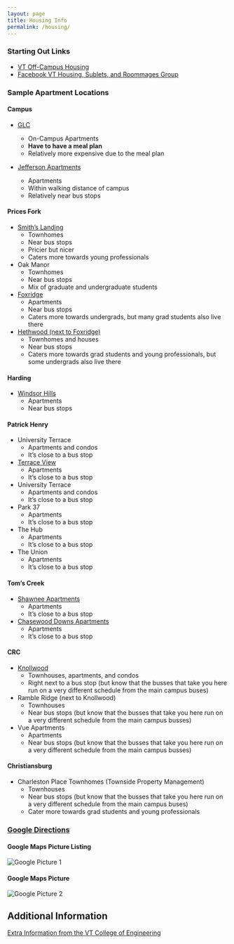 ```yaml
---
layout: page
title: Housing Info
permalink: /housing/
---
```


### <a name="StartingOutLinks"></a>Starting Out Links<a href="#StartingOutLinks"><i class="fa fa-link" aria-hidden="true"></i></a>

- [VT Off-Campus Housing](https://www.techoffcampus.com)
- [Facebook VT Housing, Sublets, and Roommages Group](https://facebook.com/groups/361159194086916)

### <a name="SampleApartmentLocations"></a>Sample Apartment Locations<a href="#SampleApartmentLocations"><i class="fa fa-link" aria-hidden="true"></i></a>

#### <a name="Campus"></a>Campus<a href="#Campus"><i class="fa fa-link" aria-hidden="true"></i></a>

- [GLC](https://www.graduatelifecenter.vt.edu/)
	- On-Campus Apartments
	- __Have to have a meal plan__
	- Relatively more expensive due to the meal plan

- [Jefferson Apartments](https://www.jeffersonapt.com)
	- Apartments
	- Within walking distance of campus
	- Relatively near bus stops

#### <a name="PricesFork"></a>Prices Fork<a href="#PricesFork"><i class="fa fa-link" aria-hidden="true"></i></a>

- [Smith’s Landing](https://www.SmithsLandingApartments.com)
	- Townhomes
	- Near bus stops
	- Pricier but nicer
	- Caters more towards young professionals
- Oak Manor
	- Townhomes
	- Near bus stops
	- Mix of graduate and undergraduate students
- [Foxridge](https://www.FoxridgeLiving.com)
	- Apartments
	- Near bus stops
	- Caters more towards undergrads, but many grad students also live there
- [Hethwood (next to Foxridge)](https://www.HethwoodLiving.com)
	- Townhomes and houses
	- Near bus stops
	- Caters more towards grad students and young professionals, but some undergrads also live there

#### <a name="Harding"></a>Harding<a href="#Harding"><i class="fa fa-link" aria-hidden="true"></i></a>

- [Windsor Hills](https://www.windsorhillsapat.net)
	- Apartments
	- Near bus stops

#### <a name="PatrickHenry"></a>Patrick Henry<a href="#PatrickHenry"><i class="fa fa-link" aria-hidden="true"></i></a>

- University Terrace
	- Apartments and condos
	- It’s close to a bus stop
- [Terrace View](https://www.terraceviewapartments.com)
	- Apartments
	- It’s close to a bus stop
- University Terrace
	- Apartments and condos
	- It’s close to a bus stop
- Park 37
  	- Apartments
  	- It’s close to a bus stop
- The Hub
  	- Apartments
  	- It’s close to a bus stop
- The Union
 	- Apartments
  	- It’s close to a bus stop

#### <a name="TomsCreek"></a>Tom’s Creek<a href="#TomsCreek"><i class="fa fa-link" aria-hidden="true"></i></a>

- [Shawnee Apartments](https://www.cmgleasing.com)
	- Apartments
	- It’s close to a bus stop
- [Chasewood Downs Apartments](https://www.cmgleasing.com)
	- Apartments
	- It’s close to a bus stop

#### <a name="CRC"></a>CRC<a href="#CRC"><i class="fa fa-link" aria-hidden="true"></i></a>

- [Knollwood](https://www.cmgleasing.com)
	- Townhouses, apartments, and condos
	- Right next to a bus stop (but know that the busses that take you here run on a very different schedule from the main campus buses)
- Ramble Ridge (next to Knollwood)
	- Townhouses
	- Near bus stops (but know that the busses that take you here run on a very different schedule from the main campus busses)
 - Vue Apartments
   	- Apartments
   	- Near bus stops (but know that the busses that take you here run on a very different schedule from the main campus busses)

#### <a name="Christiansburg"></a>Christiansburg<a href="#Christiansburg"><i class="fa fa-link" aria-hidden="true"></i></a>

- Charleston Place Townhomes (Townside Property Management)
	- Townhouses
	- Near bus stops (but know that the busses that take you here run on a very different schedule from the main campus buses)
	- Cater more towards grad students and young professionals

### <a name="GoogleDirections"></a>[Google Directions](https://www.google.com/maps/dir/Windsor+Hills+Apartments/University+Terrace,+Blacksburg,+VA+24060/Terrace+View+Apartments/Chasewood+Downs+Apartments/Shawnee+Apartments/Smith's+Landing+Apartments/Oak+Manor,+Blacksburg,+VA/Foxridge+Colleate+Apartment+Homes/Charleston+Ln,+Christiansburg,+VA+24073/The+Reserve+at+Knollwood/@37.1922824,-80.4953426,12z/data=!3m1!4b1!4m62!4m61!1m5!1m1!1s0x884d958fb6ccb271:0x1b46263e584a6208!2m2!1d-80.3970311!2d37.2394331!1m5!1m1!1s0x884d957b5b6e810b:0x4530cada7d65c0d!2m2!1d-80.4204391!2d37.244557!1m5!1m1!1s0x884d956428ac6aed:0x3f5d409de35b8a38!2m2!1d-80.4258046!2d37.2439206!1m5!1m1!1s0x884d95678fdc0835:0xdb6652fa53bcaf71!2m2!1d-80.4312741!2d37.2422128!1m5!1m1!1s0x884d955d3e34b6cb:0x2d51f7eb58df0fa8!2m2!1d-80.4332636!2d37.2420793!1m5!1m1!1s0x884d953a23a80731:0x67481b327babe499!2m2!1d-80.4418296!2d37.2241193!1m5!1m1!1s0x884d9531a7d95033:0x8dd46239a01f33f2!2m2!1d-80.4472739!2d37.2231839!1m5!1m1!1s0x884d952c9e50121d:0x7fe981409c85182a!2m2!1d-80.4527595!2d37.2171116!1m5!1m1!1s0x884d93bc935f9cd1:0xa6fa0fee1bc2364a!2m2!1d-80.397512!2d37.138387!1m5!1m1!1s0x884d945475ea6a7f:0xb8cc1d741d71c195!2m2!1d-80.4047298!2d37.2029514!3e0)<a href="#GoogleDirections"><i class="fa fa-link" aria-hidden="true"></i></a>

#### <a name="GoogleMapsPictureListing"></a>Google Maps Picture Listing<a href="#GoogleMapsPictureListing"><i class="fa fa-link" aria-hidden="true"></i></a>

![Google Picture 1](../assets/imgs/housing_google_pic_1.png?raw=true)

#### <a name="GoogleMapsPicture"></a>Google Maps Picture<a href="#GoogleMapsPicture"><i class="fa fa-link" aria-hidden="true"></i></a>

![Google Picture 2](../assets/imgs/housing_google_pic_2.png?raw=true)

## <a name="AdditionalInfo"></a>Additional Information<a href="#AdditionalInfo"><i class="fa fa-link" aria-hidden="true"></i></a>

[Extra Information from the VT College of Engineering](https://drive.google.com/file/d/1Pb18yiRIhLL53xdMKt7_cKvJjG-II-OC/view?usp=sharing)
